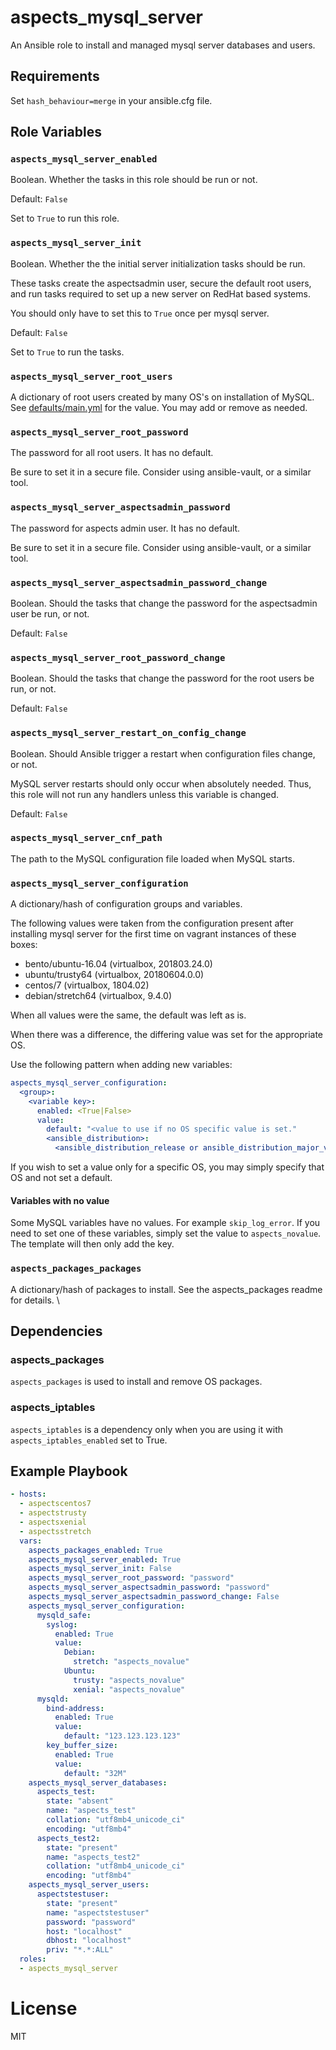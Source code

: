 # aspects_mysql_server

An Ansible role to install and managed mysql server databases and users.

## Requirements

Set ```hash_behaviour=merge``` in your ansible.cfg file.

## Role Variables

### `aspects_mysql_server_enabled`
Boolean. Whether the tasks in this role should be run or not.

Default: `False`

Set to `True` to run this role.
### `aspects_mysql_server_init`
Boolean. Whether the the initial server initialization tasks should be run.

These tasks create the aspectsadmin user, secure the default root users, and run tasks required to set up a new server on RedHat based systems.

You should only have to set this to `True` once per mysql server.

Default: `False`

Set to `True` to run the tasks.

### `aspects_mysql_server_root_users`
A dictionary of root users created by many OS's on installation of MySQL. See [defaults/main.yml](defaults/main.yml) for the value. You may add or remove as needed.

### `aspects_mysql_server_root_password`
The password for all root users. It has no default.

Be sure to set it in a secure file. Consider using ansible-vault, or a similar tool.
### `aspects_mysql_server_aspectsadmin_password`
The password for aspects admin user. It has no default.

Be sure to set it in a secure file. Consider using ansible-vault, or a similar tool.
### `aspects_mysql_server_aspectsadmin_password_change`
Boolean. Should the tasks that change the password for the aspectsadmin user be run, or not.

Default: `False`

### `aspects_mysql_server_root_password_change`
Boolean. Should the tasks that change the password for the root users be run, or not.

Default: `False`

### `aspects_mysql_server_restart_on_config_change`
Boolean. Should Ansible trigger a restart when configuration files change, or not.

MySQL server restarts should only occur when absolutely needed. Thus, this role will not run any handlers unless this variable is changed.

Default: `False`
### `aspects_mysql_server_cnf_path`
The path to the MySQL configuration file loaded when MySQL starts.

### `aspects_mysql_server_configuration`
A dictionary/hash of configuration groups and variables.

The following values were taken from the configuration present after installing mysql server for the first time on vagrant instances of these boxes:
* bento/ubuntu-16.04 (virtualbox, 201803.24.0)
* ubuntu/trusty64    (virtualbox, 20180604.0.0)
* centos/7           (virtualbox, 1804.02)
* debian/stretch64   (virtualbox, 9.4.0)

When all values were the same, the default was left as is.

When there was a difference, the differing value was set for the appropriate OS.

Use the following pattern when adding new variables:

```yaml
aspects_mysql_server_configuration:
  <group>:
    <variable key>:
      enabled: <True|False>
      value:
        default: "<value to use if no OS specific value is set."
        <ansible_distribution>:
          <ansible_distribution_release or ansible_distribution_major_version>: "<value specific to the desired OS>"
```
If you wish to set a value only for a specific OS, you may simply specify that OS and not set a default. 

#### Variables with no value
Some MySQL variables have no values. For example `skip_log_error`. If you need to set one of these variables, simply set the value to `aspects_novalue`. The template will then only add the key.

### `aspects_packages_packages`
A dictionary/hash of packages to install. See the aspects_packages readme for details.
\

## Dependencies
### aspects_packages
`aspects_packages` is used to install and remove OS packages.

### aspects_iptables

`aspects_iptables` is a dependency only when you are using it with `aspects_iptables_enabled` set to True.

## Example Playbook
```yaml
- hosts:
  - aspectscentos7
  - aspectstrusty
  - aspectsxenial
  - aspectsstretch
  vars:
    aspects_packages_enabled: True
    aspects_mysql_server_enabled: True
    aspects_mysql_server_init: False
    aspects_mysql_server_root_password: "password"
    aspects_mysql_server_aspectsadmin_password: "password"
    aspects_mysql_server_aspectsadmin_password_change: False
    aspects_mysql_server_configuration:
      mysqld_safe:
        syslog:
          enabled: True
          value:
            Debian:
              stretch: "aspects_novalue"
            Ubuntu:
              trusty: "aspects_novalue"
              xenial: "aspects_novalue"
      mysqld:
        bind-address:
          enabled: True
          value:
            default: "123.123.123.123"
        key_buffer_size:
          enabled: True
          value:
            default: "32M"
    aspects_mysql_server_databases:
      aspects_test:
        state: "absent"
        name: "aspects_test"
        collation: "utf8mb4_unicode_ci"
        encoding: "utf8mb4"
      aspects_test2:
        state: "present"
        name: "aspects_test2"
        collation: "utf8mb4_unicode_ci"
        encoding: "utf8mb4"
    aspects_mysql_server_users:
      aspectstestuser:
        state: "present"
        name: "aspectstestuser"
        password: "password"
        host: "localhost"
        dbhost: "localhost"
        priv: "*.*:ALL"
  roles:
  - aspects_mysql_server
```

# License

MIT
